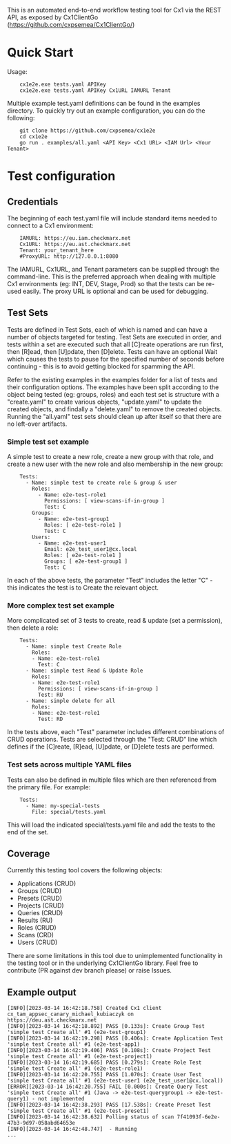 This is an automated end-to-end workflow testing tool for Cx1 via the REST API, as exposed by Cx1ClientGo (https://github.com/cxpsemea/Cx1ClientGo/)

# Quick Start 
Usage:
```
    cx1e2e.exe tests.yaml APIKey
    cx1e2e.exe tests.yaml APIKey Cx1URL IAMURL Tenant
```
Multiple example test.yaml definitions can be found in the examples directory. To quickly try out an example configuration, you can do the following:

``` 
    git clone https://github.com/cxpsemea/cx1e2e
    cd cx1e2e
    go run . examples/all.yaml <API Key> <Cx1 URL> <IAM Url> <Your Tenant>
```

# Test configuration
## Credentials

The beginning of each test.yaml file will include standard items needed to connect to a Cx1 environment:
```
    IAMURL: https://eu.iam.checkmarx.net
    Cx1URL: https://eu.ast.checkmarx.net
    Tenant: your_tenant_here
    #ProxyURL: http://127.0.0.1:8080
```
The IAMURL, Cx1URL, and Tenant parameters can be supplied through the command-line. This is the preferred approach when dealing with multiple Cx1 environments (eg: INT, DEV, Stage, Prod) so that the tests can be re-used easily. The proxy URL is optional and can be used for debugging.


## Test Sets

Tests are defined in Test Sets, each of which is named and can have a number of objects targeted for testing. Test Sets are executed in order, and tests within a set are executed such that all [C]reate operations are run first, then [R]ead, then [U]pdate, then [D]elete. Tests can have an optional Wait which causes the tests to pause for the specified number of seconds before continuing - this is to avoid getting blocked for spamming the API.

Refer to the existing examples in the examples folder for a list of tests and their configuration options. The examples have been split according to the object being tested (eg: groups, roles) and each test set is structure with a "create.yaml" to create various objects, "update.yaml" to update the created objects, and findally a "delete.yaml" to remove the created objects. Running the "all.yaml" test sets should clean up after itself so that there are no left-over artifacts.

### Simple test set example

A simple test to create a new role, create a new group with that role, and create a new user with the new role and also membership in the new group:
```
    Tests:
      - Name: simple test to create role & group & user
        Roles:
          - Name: e2e-test-role1
            Permissions: [ view-scans-if-in-group ]
            Test: C
        Groups:
          - Name: e2e-test-group1
            Roles: [ e2e-test-role1 ]
            Test: C
        Users:
          - Name: e2e-test-user1
            Email: e2e_test_user1@cx.local
            Roles: [ e2e-test-role1 ]
            Groups: [ e2e-test-group1 ]
            Test: C
```
In each of the above tests, the parameter "Test" includes the letter "C" - this indicates the test is to Create the relevant object.

### More complex test set example

More complicated set of 3 tests to create, read & update (set a permission), then delete a role:
```
    Tests:
      - Name: simple test Create Role
        Roles:
        - Name: e2e-test-role1
          Test: C
      - Name: simple test Read & Update Role
        Roles:
        - Name: e2e-test-role1
          Permissions: [ view-scans-if-in-group ]
          Test: RU
      - Name: simple delete for all
        Roles:
        - Name: e2e-test-role1
          Test: RD
```
In the tests above, each "Test" parameter includes different combinations of CRUD operations. Tests are selected through the "Test: CRUD" line which defines if the [C]reate, [R]ead, [U]pdate, or [D]elete tests are performed. 

### Test sets across multiple YAML files

Tests can also be defined in multiple files which are then referenced from the primary file. For example:
```
    Tests:
      - Name: my-special-tests
        File: special/tests.yaml
```
This will load the indicated special/tests.yaml file and add the tests to the end of the set. 

## Coverage

Currently this testing tool covers the following objects:
- Applications (CRUD)
- Groups (CRUD)
- Presets (CRUD)
- Projects (CRUD)
- Queries (CRUD)
- Results (RU)
- Roles (CRUD)
- Scans (CRD)
- Users (CRUD)

There are some limitations in this tool due to unimplemented functionality in the testing tool or in the underlying Cx1ClientGo library. Feel free to contribute (PR against dev branch please) or raise Issues.

## Example output

```
[INFO][2023-03-14 16:42:18.758] Created Cx1 client cx_tam_appsec_canary_michael_kubiaczyk on https://deu.ast.checkmarx.net
[INFO][2023-03-14 16:42:18.892] PASS [0.133s]: Create Group Test 'simple test Create all' #1 (e2e-test-group1)
[INFO][2023-03-14 16:42:19.298] PASS [0.406s]: Create Application Test 'simple test Create all' #1 (e2e-test-app1)
[INFO][2023-03-14 16:42:19.406] PASS [0.108s]: Create Project Test 'simple test Create all' #1 (e2e-test-project1)
[INFO][2023-03-14 16:42:19.685] PASS [0.279s]: Create Role Test 'simple test Create all' #1 (e2e-test-role1)
[INFO][2023-03-14 16:42:20.755] PASS [1.070s]: Create User Test 'simple test Create all' #1 (e2e-test-user1 (e2e_test_user1@cx.local))
[ERROR][2023-03-14 16:42:20.755] FAIL [0.000s]: Create Query Test 'simple test Create all' #1 (Java -> e2e-test-querygroup1 -> e2e-test-query1) - not implemented
[INFO][2023-03-14 16:42:38.293] PASS [17.538s]: Create Preset Test 'simple test Create all' #1 (e2e-test-preset1)
[INFO][2023-03-14 16:42:38.632] Polling status of scan 7f41093f-6e2e-47b3-9d97-058abd64653e
[INFO][2023-03-14 16:42:48.747]  - Running
...
```